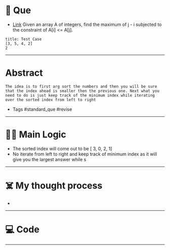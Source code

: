 # 🧩 Que
- [Link](https://www.interviewbit.com/problems/max-distance/)
Given an array A of integers, find the maximum of j - i subjected to the constraint of A[i] <= A[j].
```ad-question
title: Test Case
[3, 5, 4, 2]
2
```

---
# Abstract
```ad-abstract
The idea is to first arg sort the numbers and then you will be sure that the index ahead is smaller then the previous one. Next what you need to do is just keep track of the minimum index while iterating over the sorted index from left to right
```

- Tags #standard_que #revise 
--- 
# 🕵️‍♂️ Main Logic
- The sorted index will come out to be [ 3, 0, 2, 1]
- No iterate from left to right and keep track of minimum index as it will give you the largest answer while s
---
# ☠️ My thought process
- 
---

# 💻 Code

---
